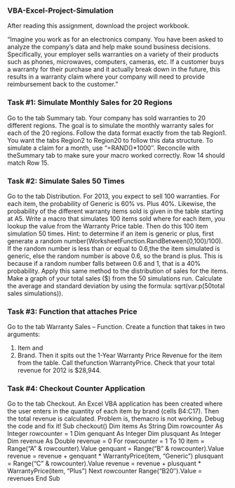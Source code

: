 ### VBA-Excel-Project-Simulation
After reading this assignment, download the project workbook.

“Imagine you work as for an electronics company. 
You have been asked to analyze the company’s data and help make sound business decisions. Specifically, your employer sells warranties on a variety of their products such as phones, microwaves, computers, cameras, etc. 
If a customer buys a warranty for their purchase and it actually break down in the future, this results in a warranty claim where your company will need to provide reimbursement back to the customer.”

### Task #1: Simulate Monthly Sales for 20 Regions

Go to the tab Summary tab. Your company has sold warranties to 20 different regions. 
The goal is to simulate the monthly warranty sales for each of the 20 regions. 
Follow the data format exactly from the tab Region1. 
You want the tabs Region2 to Region20 to follow this data structure. To simulate a claim for a month, use “=RAND()*1000″. Reconcile with theSummary tab to make sure your macro worked correctly. Row 14 should match Row 15.

### Task #2: Simulate Sales 50 Times

Go to the tab Distribution. For 2013, you expect to sell 100 warranties. For each item, the probability of Generic is 60% vs. Plus 40%. Likewise, the probability of the different warranty items sold is given in the table starting at A5. Write a macro that simulates 100 items sold where for each item, you lookup the value from the Warranty Price table. Then do this 100 item simulation 50 times. 
Hint: to determine if an item is generic or plus, first generate a random number(WorksheetFunction.RandBetween(0,100)/100). If the random number is less than or equal to 0.6,the the item simulated is generic, else the random number is above 0.6, so the brand is plus. 
This is because if a random number falls between 0.6 and 1, that is a 40% probability. Apply this same method to the distribution of sales for the items. Make a graph of your total sales ($) from the 50 simulations run. 
Calculate the average and standard deviation by using the formula: sqrt(var.p(50total sales simulations)).

### Task #3: Function that attaches Price

Go to the tab Warranty Sales – Function. Create a function that takes in two arguments: 
1) Item and
2) Brand. 
Then it spits out the 1-Year Warranty Price Revenue for the item from the table. 
Call thefunction WarrantyPrice. Check that your total revenue for 2012 is $28,944.


### Task #4: Checkout Counter Application

Go to the tab Checkout. An Excel VBA application has been created where the user enters in the quantity of each item by brand (cells B4:C17). 
Then the total revenue is calculated. Problem is, themacro is not working. Debug the code and fix it!
Sub checkout()
Dim items As String
Dim rowcounter As Integer
rowcounter = 1
Dim genquant As Integer
Dim plusquant As Integer
Dim revenue As Double
revenue = 0
For rowcounter = 1 To 10
item = Range(“A” & rowcounter).Value
genquant = Range(“B” & rowcounter).Value
revenue = revenue + genquant * WarrantyPrice(item, “Generic”)
plusquant = Range(“C” & rowcounter).Value
revenue = revenue + plusquant * WarrantyPrice(item, “Plus”)
Next rowcounter
Range(“B20″).Value = revenues
End Sub
